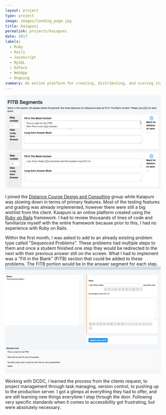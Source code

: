 ```yaml
---
layout: project
type: project
image: images/landing_page.jpg
title: Kaiapuni
permalink: projects/kaiapuni
date: 2017
labels:
  - Ruby
  - Rails
  - JavaScript
  - MySQL
  - EdTech
  - WebApp
  - Ongoing
summary: An online platform for creating, distributing, and scoring standardized exams for culturally diverse testing practices.
---
```


<img class="ui medium right floated rounded image" src="../images/fitb_creation.png">

I joined the [Distance Course Design and Consulting](https://dcdc.coe.hawaii.edu/) group while Kaiapuni was slowing down in terms of primary features. Most of the testing features and grading was already implemented, however there were still a big wishlist from the client. Kaiapuni is an online platform created using the [Ruby on Rails](http://rubyonrails.org/) framework. I had to review thousands of lines of code and familiarize myself with the entire framework because prior to this, I had no experience with Ruby on Rails.

Within the first month, I was asked to add to an already existing problem type called "Sequenced Problems". These problems had multiple steps to them and once a student finished one step they would be redirected to the next with their previous answer still on the screen. What I had to implement was a "Fill in the Blank" (FITB) section that could be added to these problems. The FITB portion would be in the answer segment for each step.
<img class="ui medium right floated rounded image" src="../images/fitb_test.png">

Working with DCDC, I learned the process from the clients request, to project management through task managing, version control, to pushing up to the production server. I got a glimps at everything they had to offer, and are still learning new things everytime I step through the door. Following very specific standards when it comes to accessibility got frustrating, but were absolutely necessary.
